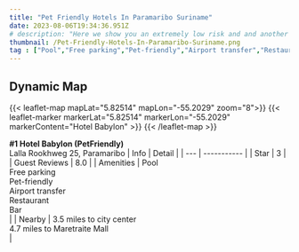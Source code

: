 ```yaml
---
title: "Pet Friendly Hotels In Paramaribo Suriname"
date: 2023-08-06T19:34:36.951Z
# description: "Here we show you an extremely low risk and and another medium risk approach to earn passive income "
thumbnail: /Pet-Friendly-Hotels-In-Paramaribo-Suriname.png
tag : ["Pool","Free parking","Pet-friendly","Airport transfer","Restaurant","Bar"]
---
```


## Dynamic Map
{{< leaflet-map  mapLat="5.82514" mapLon="-55.2029" zoom="8">}}
    {{< leaflet-marker markerLat="5.82514" markerLon="-55.2029" markerContent="Hotel Babylon" >}}
{{< /leaflet-map >}}


**#1 Hotel Babylon (PetFriendly)**<br>Lalla Rookhweg 25, Paramaribo
| Info | Detail |
| --- | ----------- |
| Star | 3 |
| Guest Reviews | 8.0 |
| Amenities | Pool<br>Free parking<br>Pet-friendly<br>Airport transfer<br>Restaurant<br>Bar<br> |
| Nearby | 3.5 miles to city center<br>4.7 miles to Maretraite Mall<br> |

